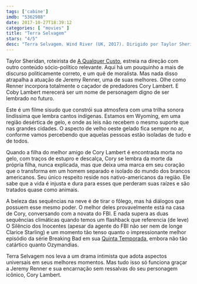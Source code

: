 ```yaml
---
tags: ['cabine']
imdb: "5362988"
date: 2017-10-27T18:39:12
categories: [ "movies" ]
title: "Terra Selvagem"
stars: "4/5"
desc: "Terra Selvagem. Wind River (UK, 2017). Dirigido por Taylor Sheridan. Escrito por Taylor Sheridan. Com Kelsey Asbille (Natalie), Jeremy Renner (Cory Lambert), Julia Jones (Wilma), Teo Briones (Casey), Apesanahkwat (Dan Crowheart), Graham Greene (Ben), Elizabeth Olsen (Jane Banner), Tantoo Cardinal (Alice Crowheart), Eric Lange (Dr. Whitehurst)."
---
```

Taylor Sheridan, roteirista de [A Qualquer Custo](/a-qualquer-custo), estreia na direção com outro conteúdo sócio-político relevante. Aqui há um pouquinho a mais de discurso politicamente correto, e um quê de moralista. Mas nada disso atrapalha a atuação de Jeremy Renner, uma de suas melhores. Olhe como Renner incorpora totalmente o caçador de predadores Cory Lambert. E Coby Lambert merecerá ser um nome de personagem digno de ser lembrado no futuro.

Este é um filme sisudo que constrói sua atmosfera com uma trilha sonora lindíssima que lembra cantos indígenas. Estamos em Wyoming, em uma região desértica de gelo, e onde as leis não recebem o mesmo suporte que nas grandes cidades. O aspecto de velho oeste gelado fica sempre no ar, conforme vamos percebendo que aquelas pessoas estão isoladas de tudo e de todos.

Quando a filha do melhor amigo de Cory Lambert é encontrada morta no gelo, com traços de estupro e descalça, Cory se lembra da morte da própria filha, nunca explicada, mas que deixa uma marca em seu coração que o transforma em um homem separado e isolado do mundo dos brancos americanos. Seu único respeito reside nos nativo-americanos da região. Ele sabe que a vida é injusta e dura para esses que perderam suas raízes e são tratados quase como animais.

A beleza das sequências na neve é de tirar o fôlego, mas há diálogos que possuem esse mesmo poder. O melhor deles provavelmente está na casa de Cory, conversando com a novata do FBI. E nada supera as duas sequências climáticas quando temos um flashback que referencia (de leve) O Silêncio dos Inocentes (apesar da agente do FBI não ser nem de longe Clarice Starling) e um momento tão tenso quanto o impressionante melhor episódio da série Breaking Bad em sua [Quinta Temporada](/breaking-bad-s05), embora não tão catártico quanto Ozymandias.

Terra Selvagem nos leva a um drama intimista que adota aspectos universais em seus melhores momentos. Mas tudo isso só funciona graçar a Jeremy Renner e sua encarnação sem ressalvas do seu personagem icônico, Cory Lambert.
